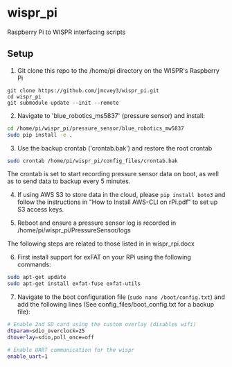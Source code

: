 # wispr_pi
Raspberry Pi to WISPR interfacing scripts

## Setup
1. Git clone this repo to the /home/pi directory on the WISPR's Raspberry Pi
```
git clone https://github.com/jmcvey3/wispr_pi.git
cd wispr_pi
git submodule update --init --remote
```
2. Navigate to 'blue_robotics_ms5837' (pressure sensor) and install:
```bash
cd /home/pi/wispr_pi/pressure_sensor/blue_robotics_mw5837
sudo pip install -e .
```

3. Use the backup crontab ('crontab.bak') and restore the root crontab 
```bash
sudo crontab /home/pi/wispr_pi/config_files/crontab.bak
```
   The crontab is set to start recording pressure sensor data on boot, as well as to send data to backup
   every 5 minutes.
 
4. If using AWS S3 to store data in the cloud, please `pip install boto3` and follow the instructions in "How to Install AWS-CLI on rPi.pdf" to set up S3 access keys.

5. Reboot and ensure a pressure sensor log is recorded in /home/pi/wispr_pi/PressureSensor/logs

The following steps are related to those listed in in wispr_rpi.docx

6. First install support for exFAT on your RPi using the following commands:
```bash
sudo apt-get update
sudo apt-get install exfat-fuse exfat-utils 
```

7. Navigate to the boot configuration file (`sudo nano /boot/config.txt`) and add the following lines (See config_files/boot_config.txt for a backup file):
```bash
# Enable 2nd SD card using the custom overlay (disables wifi)
dtparam=sdio_overclock=25
dtoverlay=sdio,poll_once=off

# Enable UART communication for the wispr
enable_uart=1
```
